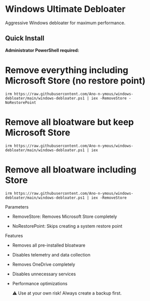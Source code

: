 # Windows Ultimate Debloater

Aggressive Windows debloater for maximum performance.

## Quick Install

**Administrator PowerShell required:**

# Remove everything including Microsoft Store (no restore point)
    irm https://raw.githubusercontent.com/Ano-n-ymous/windows-debloater/main/windows-debloater.ps1 | iex -RemoveStore -NoRestorePoint

# Remove all bloatware but keep Microsoft Store
    irm https://raw.githubusercontent.com/Ano-n-ymous/windows-debloater/main/windows-debloater.ps1 | iex

# Remove all bloatware including Store
    irm https://raw.githubusercontent.com/Ano-n-ymous/windows-debloater/main/windows-debloater.ps1 | iex -RemoveStore

Parameters

  - RemoveStore: Removes Microsoft Store completely

  - NoRestorePoint: Skips creating a system restore point

Features

  - Removes all pre-installed bloatware

  - Disables telemetry and data collection

  - Removes OneDrive completely

  - Disables unnecessary services

  - Performance optimizations


    ⚠️ Use at your own risk! Always create a backup first.
